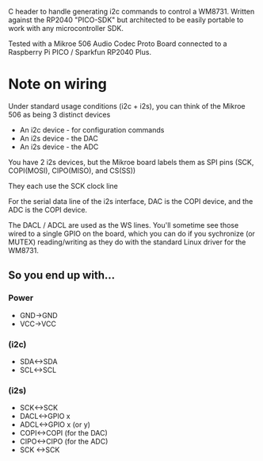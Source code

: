 C header to handle generating i2c commands to control a WM8731. Written against the RP2040 "PICO-SDK" but architected to be easily portable to work with any microcontroller SDK.

Tested with a Mikroe 506 Audio Codec Proto Board connected to a Raspberry Pi PICO / Sparkfun RP2040 Plus.

# Note on wiring

Under standard usage conditions (i2c + i2s), you can think of the Mikroe 506 as being 3 distinct devices
* An i2c device - for configuration commands
* An i2s device - the DAC
* An i2s device - the ADC
 
You have 2 i2s devices, but the Mikroe board labels them as SPI pins (SCK, COPI(MOSI), CIPO(MISO), and CS(SS))

They each use the SCK clock line

For the serial data line of the i2s interface, DAC is the COPI device, and the ADC is the COPI device.

The DACL / ADCL are used as the WS lines. You'll sometime see those wired to a single GPIO on the board, which you can do if you sychronize (or MUTEX) reading/writing as they do with the standard Linux driver for the WM8731.

## So you end up with...

### Power
* GND->GND
* VCC->VCC

### (i2c)
* SDA<->SDA
* SCL<->SCL

### (i2s)
* SCK<->SCK
* DACL<->GPIO x
* ADCL<->GPIO x (or y)
* COPI<->COPI (for the DAC)
* CIPO<->CIPO (for the ADC)
* SCK <->SCK  
